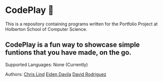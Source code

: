 # CodePlay :robot:

This is a repository containing programs written for the Portfolio Project at Holberton School of Computer Science.

## CodePlay is a fun way to showcase simple funtions that you have made, on the go.
Supported Languages: None (Currently)

Authors:
[Chris Lind](https://github.com/ChrissLind)
[Eiden Davila](https://github.com/EGabriel-bot)
[David Rodriguez](https://github.com/DavidDaniel1996)
